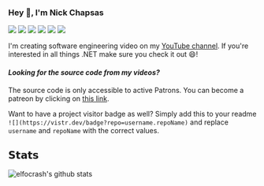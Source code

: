 ### Hey 👋, I'm Nick Chapsas

[![](https://vistr.dev/badge?repo=elfocrash.elfocrash&corners=square)](https://github.com/Elfocrash/vistr.dev)
[![](https://vistr.dev/patreon?campaign_id=5874364)](https://www.patreon.com/nickchapsas)
[![](https://img.shields.io/badge/-@nickchapsas-%231DA1F2?style=flat-square&logo=twitter&logoColor=ffffff)](https://twitter.com/nickchapsas)
[![](https://img.shields.io/badge/-@elfocrash-%23181717?style=flat-square&logo=github)](https://github.com/elfocrash)
[![](https://img.shields.io/badge/-Nick%20Chapsas-blue?style=flat-square&logo=Linkedin&logoColor=white&link=https://www.linkedin.com/in/nick-chapsas/)](https://www.linkedin.com/in/nick-chapsas/)
[![](https://img.shields.io/website?color=0ab9e6&style=flat-square&up_message=chapsas.com&url=https%3A%2F%2Fchapsas.com)](https://chapsas.com)

I'm creating software engineering video on my [YouTube channel](https://www.youtube.com/c/Elfocrash). If you're interested in all things .NET make sure you check it out 😄!

#### *Looking for the source code from my videos?*
The source code is only accessible to active Patrons. You can become a patreon by clicking on [this link](https://www.patreon.com/nickchapsas).


Want to have a project visitor badge as well? Simply add this to your readme `![](https://vistr.dev/badge?repo=username.repoName)` and replace `username` and `repoName` with the correct values.

## 𝗦𝘁𝗮𝘁𝘀

![elfocrash's github stats](https://github-readme-stats.vercel.app/api?username=elfocrash&show_icons=true&theme=dracula)
